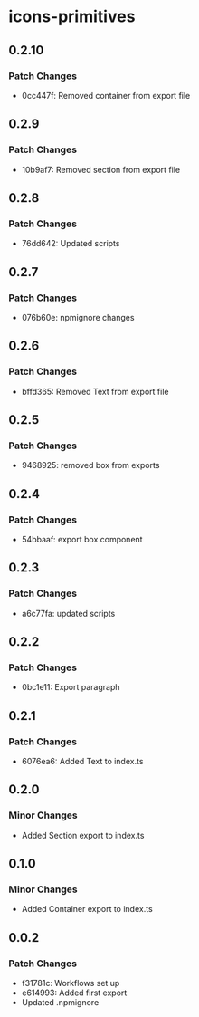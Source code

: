 # icons-primitives

## 0.2.10

### Patch Changes

- 0cc447f: Removed container from export file

## 0.2.9

### Patch Changes

- 10b9af7: Removed section from export file

## 0.2.8

### Patch Changes

- 76dd642: Updated scripts

## 0.2.7

### Patch Changes

- 076b60e: npmignore changes

## 0.2.6

### Patch Changes

- bffd365: Removed Text from export file

## 0.2.5

### Patch Changes

- 9468925: removed box from exports

## 0.2.4

### Patch Changes

- 54bbaaf: export box component

## 0.2.3

### Patch Changes

- a6c77fa: updated scripts

## 0.2.2

### Patch Changes

- 0bc1e11: Export paragraph

## 0.2.1

### Patch Changes

- 6076ea6: Added Text to index.ts

## 0.2.0

### Minor Changes

- Added Section export to index.ts

## 0.1.0

### Minor Changes

- Added Container export to index.ts

## 0.0.2

### Patch Changes

- f31781c: Workflows set up
- e614993: Added first export
- Updated .npmignore
